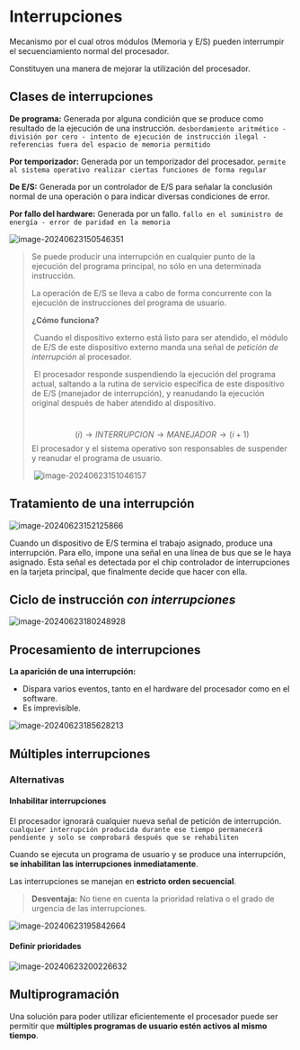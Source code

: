 # Interrupciones
Mecanismo por el cual otros módulos (Memoria y E/S) pueden interrumpir el secuenciamiento normal del procesador.

Constituyen una manera de mejorar la utilización del procesador.

## Clases de interrupciones
**De programa:** Generada por alguna condición que se produce como resultado de la ejecución de una instrucción. `desbordamiento aritmético - división por cero - intento de ejecución de instrucción ilegal - referencias fuera del espacio de memoria permitido`

**Por temporizador:** Generada por un temporizador del procesador. `permite al sistema operativo realizar ciertas funciones de forma regular`

**De E/S:** Generada por un controlador de E/S para señalar la conclusión normal de una operación o para indicar diversas condiciones de error.

**Por fallo del hardware:** Generada por un fallo. `fallo en el suministro de energía - error de paridad en la memoria`



![image-20240623150546351](C:\Users\Valentín\AppData\Roaming\Typora\typora-user-images\image-20240623150546351.png)

> Se puede producir una interrupción en cualquier punto de la ejecución del programa principal, no sólo en una determinada instrucción.
>
> La operación de E/S se lleva a cabo de forma concurrente con la ejecución de instrucciones del programa de usuario.
>
> **¿Cómo funciona?**
>
> ​	Cuando el dispositivo externo está listo para ser atendido, el módulo de E/S de este dispositivo externo manda una señal de *petición de interrupción* al procesador.
>
> ​	El procesador responde suspendiendo la ejecución del programa actual, saltando a la rutina de servicio específica de este dispositivo de E/S (manejador de interrupción), y reanudando la ejecución original después de haber atendido al dispositivo.
>
> ​	
> $$
> (i) \rightarrow INTERRUPCION \rightarrow MANEJADOR \rightarrow (i+1)
> $$
> El procesador y el sistema operativo son responsables de suspender y reanudar el programa de usuario.
>
> ​	![image-20240623151046157](C:\Users\Valentín\AppData\Roaming\Typora\typora-user-images\image-20240623151046157.png)



## Tratamiento de una interrupción

![image-20240623152125866](C:\Users\Valentín\AppData\Roaming\Typora\typora-user-images\image-20240623152125866.png)

Cuando un dispositivo de E/S termina el trabajo asignado, produce una interrupción. Para ello, impone una señal en una línea de bus que se le haya asignado. Esta señal es detectada por el chip controlador de interrupciones en la tarjeta principal, que finalmente decide que hacer con ella.

## Ciclo de instrucción *con interrupciones*

![image-20240623180248928](C:\Users\Valentín\AppData\Roaming\Typora\typora-user-images\image-20240623180248928.png)

## Procesamiento de interrupciones

**La aparición de una interrupción:**

- Dispara varios eventos, tanto en el hardware del procesador como en el software.
- Es imprevisible.

![image-20240623185628213](C:\Users\Valentín\AppData\Roaming\Typora\typora-user-images\image-20240623185628213.png)

## Múltiples interrupciones

### Alternativas

#### Inhabilitar interrupciones

El procesador ignorará cualquier nueva señal de petición de interrupción. `cualquier interrupción producida durante ese tiempo permanecerá pendiente y solo se comprobará después que se rehabiliten`

Cuando se ejecuta un programa de usuario y se produce una interrupción, **se inhabilitan las interrupciones inmediatamente**.

Las interrupciones se manejan en **estricto orden secuencial**.

> **Desventaja:** No tiene en cuenta la prioridad relativa o el grado de urgencia de las interrupciones.

![image-20240623195842664](C:\Users\Valentín\AppData\Roaming\Typora\typora-user-images\image-20240623195842664.png)

#### Definir prioridades

![image-20240623200226632](C:\Users\Valentín\AppData\Roaming\Typora\typora-user-images\image-20240623200226632.png)

## Multiprogramación

Una solución para poder utilizar eficientemente el procesador puede ser permitir que **múltiples programas de usuario estén activos al mismo tiempo**.